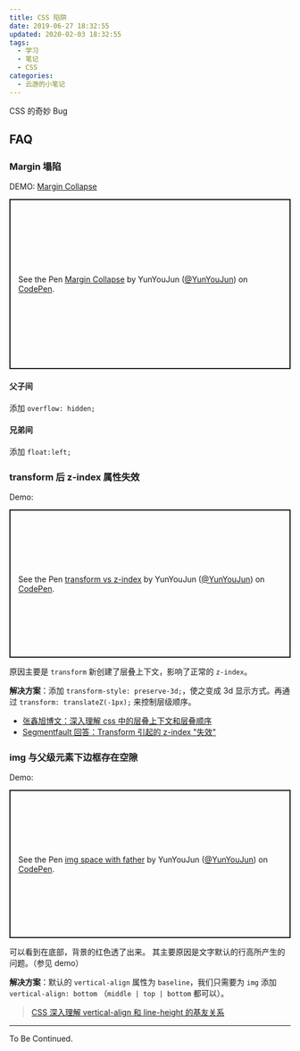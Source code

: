 ```yaml
---
title: CSS 陷阱
date: 2019-06-27 18:32:55
updated: 2020-02-03 18:32:55
tags:
  - 学习
  - 笔记
  - CSS
categories:
  - 云游的小笔记
---
```


CSS 的奇妙 Bug

<!-- more -->

<!-- for codepen -->
<script async src="https://static.codepen.io/assets/embed/ei.js"></script>

## FAQ

### Margin 塌陷

DEMO: [Margin Collapse](https://codepen.io/YunYouJun/pen/WqXGpo)

<p class="codepen" data-height="304" data-theme-id="0" data-default-tab="css,result" data-user="YunYouJun" data-slug-hash="WqXGpo" style="height: 304px; box-sizing: border-box; display: flex; align-items: center; justify-content: center; border: 2px solid; margin: 1em 0; padding: 1em;" data-pen-title="Margin Collapse">
  <span>See the Pen <a href="https://codepen.io/YunYouJun/pen/WqXGpo/">
  Margin Collapse</a> by YunYouJun (<a href="https://codepen.io/YunYouJun">@YunYouJun</a>)
  on <a href="https://codepen.io">CodePen</a>.</span>
</p>

#### 父子间

添加 `overflow: hidden;`

#### 兄弟间

添加 `float:left;`

### transform 后 z-index 属性失效

Demo:

<p class="codepen" data-height="265" data-theme-id="default" data-default-tab="css,result" data-user="YunYouJun" data-slug-hash="PowMQjP" style="height: 265px; box-sizing: border-box; display: flex; align-items: center; justify-content: center; border: 2px solid; margin: 1em 0; padding: 1em;" data-pen-title="transform vs z-index">
  <span>See the Pen <a href="https://codepen.io/YunYouJun/pen/PowMQjP">
  transform vs z-index</a> by YunYouJun (<a href="https://codepen.io/YunYouJun">@YunYouJun</a>)
  on <a href="https://codepen.io">CodePen</a>.</span>
</p>

原因主要是 `transform` 新创建了层叠上下文，影响了正常的 `z-index`。

**解决方案**：添加 `transform-style: preserve-3d;`，使之变成 3d 显示方式。再通过 `transform: translateZ(-1px);` 来控制层级顺序。

- [张鑫旭博文：深入理解 css 中的层叠上下文和层叠顺序](https://link.jianshu.com/?t=http://www.zhangxinxu.com/wordpress/2016/01/understand-css-stacking-context-order-z-index/)
- [Segmentfault 回答：Transform 引起的 z-index "失效"](https://link.jianshu.com/?t=https://segmentfault.com/q/1010000002480824)

### img 与父级元素下边框存在空隙

Demo:

<p class="codepen" data-height="265" data-theme-id="default" data-default-tab="html,result" data-user="YunYouJun" data-slug-hash="dyPxmGY" style="height: 265px; box-sizing: border-box; display: flex; align-items: center; justify-content: center; border: 2px solid; margin: 1em 0; padding: 1em;" data-pen-title="img space with father">
  <span>See the Pen <a href="https://codepen.io/YunYouJun/pen/dyPxmGY">
  img space with father</a> by YunYouJun (<a href="https://codepen.io/YunYouJun">@YunYouJun</a>)
  on <a href="https://codepen.io">CodePen</a>.</span>
</p>

可以看到在底部，背景的红色透了出来。
其主要原因是文字默认的行高所产生的问题。（参见 demo）

**解决方案**：默认的 `vertical-align` 属性为 `baseline`，我们只需要为 `img` 添加 `vertical-align: bottom` （`middle | top | bottom` 都可以）。

> [CSS 深入理解 vertical-align 和 line-height 的基友关系](https://www.zhangxinxu.com/wordpress/2015/08/css-deep-understand-vertical-align-and-line-height/)

---

To Be Continued.
